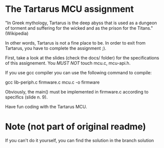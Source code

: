 The Tartarus MCU assignment
===========================
"In Greek mythology, Tartarus is the deep abyss that is used as a dungeon of torment and suffering 
for the wicked and as the prison for the Titans." (Wikipedia)

In other words, Tartarus is not a fine place to be. In order to exit from Tartarus, you have
to complete the assignment ;).

First, take a look at the slides (check the docs/ folder) for the specifications of this assignement.
You _MUST NOT_ touch mcu.c, mcu-api.h. 

If you use gcc compiler you can use the following command to compile:

   gcc lib-periph.c firmware.c mcu.c -o firmware

Obviously, the main() must be implemented in firmware.c according to specifics (slide n. 9).

Have fun coding with the Tartarus MCU.

# Note (not part of original readme)
If you can't do it yourself, you can find the solution in
the branch solution